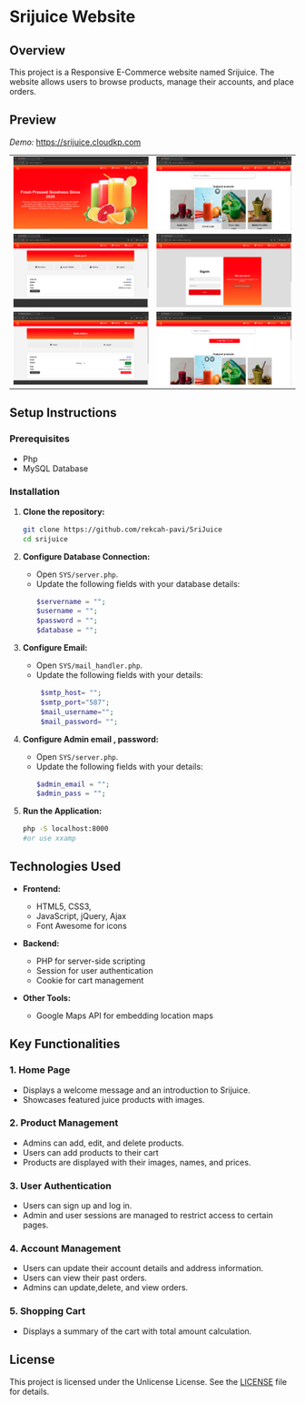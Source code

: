 
# Srijuice Website

## Overview

This project is a Responsive E-Commerce website named Srijuice. The website allows users to browse products, manage their accounts, and place orders.




## Preview

*Demo:* https://srijuice.cloudkp.com

<table>
  <tr>
    <td><img src="https://github.com/rekcah-pavi/SriJuice/blob/main/photos/w1.png?raw=true"/></td>
    <td><img src="https://github.com/rekcah-pavi/SriJuice/blob/main/photos/w2.png?raw=true"/></td>
  </tr>
  <tr>
    <td><img src="https://github.com/rekcah-pavi/SriJuice/blob/main/photos/w3.png?raw=true"/></td>
    <td><img src="https://github.com/rekcah-pavi/SriJuice/blob/main/photos/w4.png?raw=true"/></td>
  </tr>
  <tr>
    <td><img src="https://github.com/rekcah-pavi/SriJuice/blob/main/photos/a1.png?raw=true"/></td>
    <td><img src="https://github.com/rekcah-pavi/SriJuice/blob/main/photos/a2.png?raw=true"/></td>
  </tr>
</table>





## Setup Instructions

### Prerequisites

- Php
- MySQL Database

### Installation

1. **Clone the repository:**
   ```sh
   git clone https://github.com/rekcah-pavi/SriJuice
   cd srijuice
   ```


2. **Configure Database Connection:**
   - Open `SYS/server.php`.
   - Update the following fields with your database details:
     ```php
     $servername = "";
     $username = "";
     $password = "";
     $database = "";
     ```

3. **Configure Email:**
   - Open `SYS/mail_handler.php`.
   - Update the following fields with your details:
     ```php
      $smtp_host= "";
      $smtp_port="587";
      $mail_username="";
      $mail_password= "";
     ```

4. **Configure Admin email , password:**
   - Open `SYS/server.php`.
   - Update the following fields with your details:
     ```php
     $admin_email = "";
     $admin_pass = "";
     ```

5. **Run the Application:**
     ```sh
     php -S localhost:8000
     #or use xxamp
     ```



## Technologies Used

- **Frontend:**
  - HTML5, CSS3, 
  - JavaScript, jQuery, Ajax
  - Font Awesome for icons

- **Backend:**
  - PHP for server-side scripting
  - Session for user authentication
  - Cookie for cart management

- **Other Tools:**
  - Google Maps API for embedding location maps

## Key Functionalities

### 1. Home Page
- Displays a welcome message and an introduction to Srijuice.
- Showcases featured juice products with images.

### 2. Product Management
- Admins can add, edit, and delete products.
- Users can add products to their cart
- Products are displayed with their images, names, and prices.

### 3. User Authentication
- Users can sign up and log in.
- Admin and user sessions are managed to restrict access to certain pages.

### 4. Account Management
- Users can update their account details and address information.
- Users can view their past orders.
- Admins can update,delete, and view orders.

### 5. Shopping Cart
- Displays a summary of the cart with total amount calculation.


## License

This project is licensed under the Unlicense License. See the [LICENSE](LICENSE) file for details.
